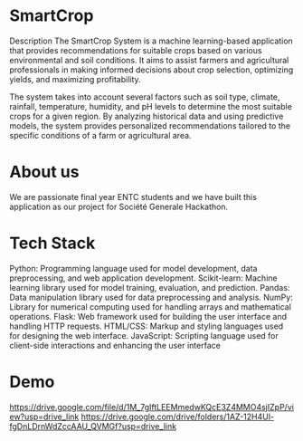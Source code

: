 # SmartCrop
Description
The SmartCrop System is a machine learning-based application that provides recommendations for suitable crops based on various environmental and soil conditions. It aims to assist farmers and agricultural professionals in making informed decisions about crop selection, optimizing yields, and maximizing profitability.

The system takes into account several factors such as soil type, climate, rainfall, temperature, humidity, and pH levels to determine the most suitable crops for a given region. By analyzing historical data and using predictive models, the system provides personalized recommendations tailored to the specific conditions of a farm or agricultural area.


# About us
We are passionate final year ENTC students and we have built this application as our  project for Société Generale Hackathon.

# Tech Stack
Python: Programming language used for model development, data preprocessing, and web 
application development. 
Scikit-learn: Machine learning library used for model training, evaluation, and prediction. 
Pandas: Data manipulation library used for data preprocessing and analysis. 
NumPy: Library for numerical computing used for handling arrays and mathematical 
operations. 
Flask: Web framework used for building the user interface and handling HTTP requests. 
HTML/CSS: Markup and styling languages used for designing the web interface. 
JavaScript: Scripting language used for client-side interactions and enhancing the user 
interface

# Demo
https://drive.google.com/file/d/1M_7gIftLEEMmedwKQcE3Z4MMO4sjIZpP/view?usp=drive_link
https://drive.google.com/drive/folders/1AZ-12H4Ul-fgDnLDrnWdZccAAU_QVMGf?usp=drive_link
